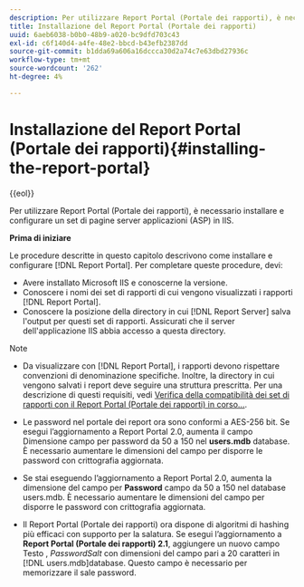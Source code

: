 ```yaml
---
description: Per utilizzare Report Portal (Portale dei rapporti), è necessario installare e configurare un set di pagine server applicazioni (ASP) in IIS.
title: Installazione del Report Portal (Portale dei rapporti)
uuid: 6aeb6038-b0b0-48b9-a020-bc9dfd703c43
exl-id: c6f140d4-a4fe-48e2-bbcd-b43efb2387dd
source-git-commit: b1dda69a606a16dccca30d2a74c7e63dbd27936c
workflow-type: tm+mt
source-wordcount: '262'
ht-degree: 4%

---
```


# Installazione del Report Portal (Portale dei rapporti){#installing-the-report-portal}

{{eol}}

Per utilizzare Report Portal (Portale dei rapporti), è necessario installare e configurare un set di pagine server applicazioni (ASP) in IIS.

**Prima di iniziare**

Le procedure descritte in questo capitolo descrivono come installare e configurare [!DNL Report Portal]. Per completare queste procedure, devi:

* Avere installato Microsoft IIS e conoscerne la versione.
* Conoscere i nomi dei set di rapporti di cui vengono visualizzati i rapporti [!DNL Report Portal].
* Conoscere la posizione della directory in cui [!DNL Report Server] salva l&#39;output per questi set di rapporti. Assicurati che il server dell&#39;applicazione IIS abbia accesso a questa directory.

>[!NOTE]
>
>* Da visualizzare con [!DNL Report Portal], i rapporti devono rispettare convenzioni di denominazione specifiche. Inoltre, la directory in cui vengono salvati i report deve seguire una struttura prescritta. Per una descrizione di questi requisiti, vedi [Verifica della compatibilità dei set di rapporti con il Report Portal (Portale dei rapporti) in corso...](../../../home/c-rpt-oview/c-install-rpt-port/c-rpt-port-user-inter.md#section-2b141e5d198a4bbea455699126c24706).
>
>* Le password nel portale dei report ora sono conformi a AES-256 bit. Se esegui l’aggiornamento a Report Portal 2.0, aumenta il campo Dimensione campo per password da 50 a 150 nel **users.mdb** database. È necessario aumentare le dimensioni del campo per disporre le password con crittografia aggiornata.
>* Se stai eseguendo l’aggiornamento a Report Portal 2.0, aumenta la dimensione del campo per **Password** campo da 50 a 150 nel database users.mdb. È necessario aumentare le dimensioni del campo per disporre le password con crittografia aggiornata.
>* Il Report Portal (Portale dei rapporti) ora dispone di algoritmi di hashing più efficaci con supporto per la salatura. Se esegui l’aggiornamento a **Report Portal (Portale dei rapporti) 2.1**, aggiungere un nuovo campo Testo , *PasswordSalt* con dimensioni del campo pari a 20 caratteri in [!DNL users.mdb]database. Questo campo è necessario per memorizzare il sale password.
>

